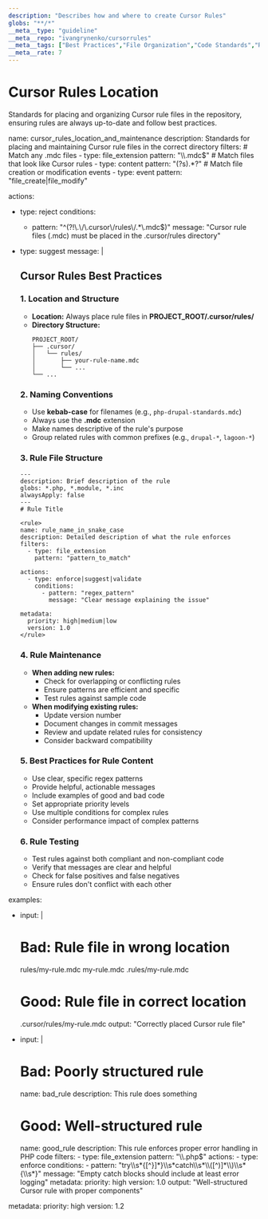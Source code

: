 ```yaml
---
description: "Describes how and where to create Cursor Rules"
globs: "**/*"
__meta__type: "guideline"
__meta__repo: "ivangrynenko/cursorrules"
__meta__tags: ["Best Practices","File Organization","Code Standards","Regex","Documentation"]
__meta__rate: 7
---
```


# Cursor Rules Location

Standards for placing and organizing Cursor rule files in the repository, ensuring rules are always up-to-date and follow best practices.

<rule>
name: cursor_rules_location_and_maintenance
description: Standards for placing and maintaining Cursor rule files in the correct directory
filters:
  # Match any .mdc files
  - type: file_extension
    pattern: "\\.mdc$"
  # Match files that look like Cursor rules
  - type: content
    pattern: "(?s)<rule>.*?</rule>"
  # Match file creation or modification events
  - type: event
    pattern: "file_create|file_modify"

actions:
  - type: reject
    conditions:
      - pattern: "^(?!\\.\\/\\.cursor\\/rules\\/.*\\.mdc$)"
        message: "Cursor rule files (.mdc) must be placed in the .cursor/rules directory"

  - type: suggest
    message: |
      ## Cursor Rules Best Practices

      ### 1. Location and Structure
      - **Location:** Always place rule files in **PROJECT_ROOT/.cursor/rules/**
      - **Directory Structure:**
        ```
        PROJECT_ROOT/
        ├── .cursor/
        │   └── rules/
        │       ├── your-rule-name.mdc
        │       └── ...
        └── ...
        ```

      ### 2. Naming Conventions
      - Use **kebab-case** for filenames (e.g., `php-drupal-standards.mdc`)
      - Always use the **.mdc** extension
      - Make names descriptive of the rule's purpose
      - Group related rules with common prefixes (e.g., `drupal-*`, `lagoon-*`)

      ### 3. Rule File Structure
      ```
      ---
      description: Brief description of the rule
      globs: *.php, *.module, *.inc
      alwaysApply: false
      ---
      # Rule Title

      <rule>
      name: rule_name_in_snake_case
      description: Detailed description of what the rule enforces
      filters:
        - type: file_extension
          pattern: "pattern_to_match"

      actions:
        - type: enforce|suggest|validate
          conditions:
            - pattern: "regex_pattern"
              message: "Clear message explaining the issue"

      metadata:
        priority: high|medium|low
        version: 1.0
      </rule>
      ```

      ### 4. Rule Maintenance
      - **When adding new rules:**
        - Check for overlapping or conflicting rules
        - Ensure patterns are efficient and specific
        - Test rules against sample code
      - **When modifying existing rules:**
        - Update version number
        - Document changes in commit messages
        - Review and update related rules for consistency
        - Consider backward compatibility

      ### 5. Best Practices for Rule Content
      - Use clear, specific regex patterns
      - Provide helpful, actionable messages
      - Include examples of good and bad code
      - Set appropriate priority levels
      - Use multiple conditions for complex rules
      - Consider performance impact of complex patterns

      ### 6. Rule Testing
      - Test rules against both compliant and non-compliant code
      - Verify that messages are clear and helpful
      - Check for false positives and false negatives
      - Ensure rules don't conflict with each other

examples:
  - input: |
      # Bad: Rule file in wrong location
      rules/my-rule.mdc
      my-rule.mdc
      .rules/my-rule.mdc

      # Good: Rule file in correct location
      .cursor/rules/my-rule.mdc
    output: "Correctly placed Cursor rule file"

  - input: |
      # Bad: Poorly structured rule
      <rule>
      name: bad_rule
      description: This rule does something
      </rule>

      # Good: Well-structured rule
      <rule>
      name: good_rule
      description: This rule enforces proper error handling in PHP code
      filters:
        - type: file_extension
          pattern: "\\.php$"
      actions:
        - type: enforce
          conditions:
            - pattern: "try\\s*{[^}]*}\\s*catch\\s*\\([^)]*\\)\\s*{\\s*}"
              message: "Empty catch blocks should include at least error logging"
      metadata:
        priority: high
        version: 1.0
      </rule>
    output: "Well-structured Cursor rule with proper components"

metadata:
  priority: high
  version: 1.2
</rule>